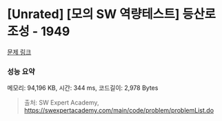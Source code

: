 # [Unrated] [모의 SW 역량테스트] 등산로 조성 - 1949 

[문제 링크](https://swexpertacademy.com/main/code/problem/problemDetail.do?contestProbId=AV5PoOKKAPIDFAUq) 

### 성능 요약

메모리: 94,196 KB, 시간: 344 ms, 코드길이: 2,978 Bytes



> 출처: SW Expert Academy, https://swexpertacademy.com/main/code/problem/problemList.do